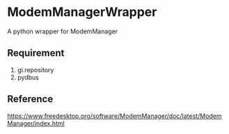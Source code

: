 # ModemManagerWrapper
A python wrapper for ModemManager

## Requirement
1. gi.repository
2. pydbus

## Reference
https://www.freedesktop.org/software/ModemManager/doc/latest/ModemManager/index.html
